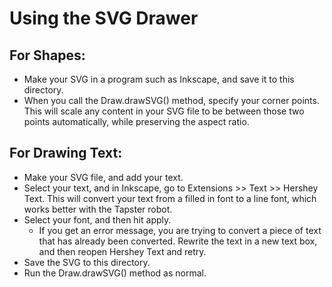 # Using the SVG Drawer
## For Shapes:
- Make your SVG in a program such as Inkscape, and save it to this directory.
- When you call the Draw.drawSVG() method, specify your corner points. This will scale any content in your SVG file to be between those two points automatically, while preserving the aspect ratio.

## For Drawing Text:
- Make your SVG file, and add your text.
- Select your text, and in Inkscape, go to Extensions >> Text >> Hershey Text. This will convert your text from a filled in font to a line font, which works better with the Tapster robot.
- Select your font, and then hit apply.
    - If you get an error message, you are trying to convert a piece of text that has already been converted. Rewrite the text in a new text box, and then reopen Hershey Text and retry.
- Save the SVG to this directory.
- Run the Draw.drawSVG() method as normal.